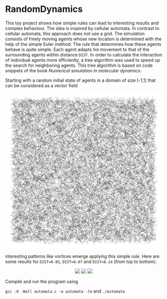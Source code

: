 # RandomDynamics

This toy project shows how simple rules can lead to interesting results and complex behaviour. The idea is inspired by cellular automata. In contrast to cellular automata, this approach does not use a grid. The simulation consists of freely moving agents whose new location is determined with the help of the simple Euler method. The rule that determines how these agents behave is quite simple. Each agent adapts his movement to that of the surrounding agents within distance `DIST`. In order to calculate the interaction of individual agents more efficiently, a tree algorithm was used to speed up the search for neighboring agents. This tree algorithm is based on code snippets of the book *Numerical simulation in molecular dynamics*.

Starting with a random initial state of agents in a domain of size [-1,1] that can be considered as a vector field

<div align="center">
<img src="https://github.com/KaiFabi/RandomDynamics/blob/master/init.png" height="500">
</div>

interesting patterns like vortices emerge applying this simple rule. Here are some results for `DIST=0.03`, `DIST=0.07` and `DIST=0.14` (from top to bottom).

<p align="center">
<img src="https://github.com/KaiFabi/RandomDynamics/blob/master/output_dist_0p14.gif" height="500">
<img src="https://github.com/KaiFabi/RandomDynamics/blob/master/output_dist_0p07.gif" height="500">
<img src="https://github.com/KaiFabi/RandomDynamics/blob/master/output_dist_0p03.gif" height="500">
</p>

Compile and run the program using

`gcc -O -Wall automata.c -o automata -lm`
and 
`./automata`
